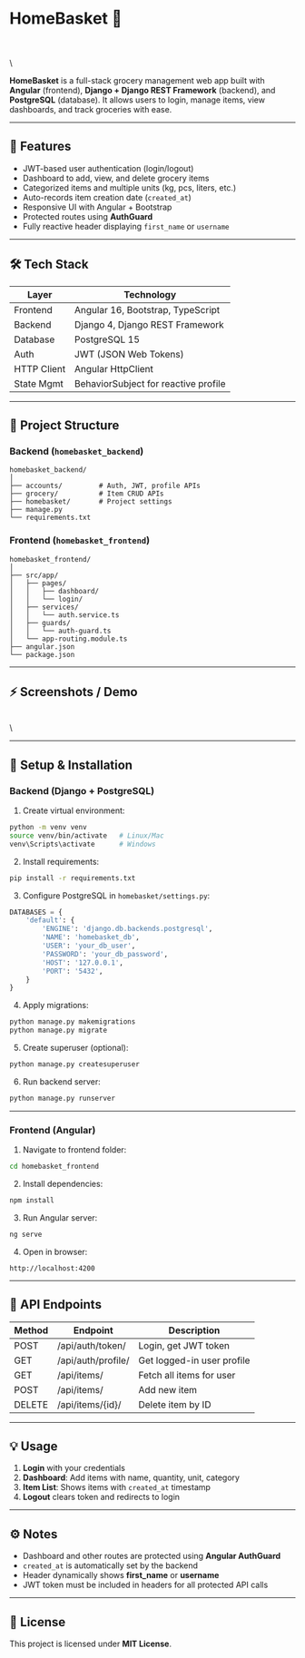 # HomeBasket 🛒

\
\
\


**HomeBasket** is a full-stack grocery management web app built with **Angular** (frontend), **Django + Django REST Framework** (backend), and **PostgreSQL** (database). It allows users to login, manage items, view dashboards, and track groceries with ease.

---

## 🌟 Features

- JWT-based user authentication (login/logout)
- Dashboard to add, view, and delete grocery items
- Categorized items and multiple units (kg, pcs, liters, etc.)
- Auto-records item creation date (`created_at`)
- Responsive UI with Angular + Bootstrap
- Protected routes using **AuthGuard**
- Fully reactive header displaying `first_name` or `username`

---

## 🛠 Tech Stack

| Layer       | Technology                           |
| ----------- | ------------------------------------ |
| Frontend    | Angular 16, Bootstrap, TypeScript    |
| Backend     | Django 4, Django REST Framework      |
| Database    | PostgreSQL 15                        |
| Auth        | JWT (JSON Web Tokens)                |
| HTTP Client | Angular HttpClient                   |
| State Mgmt  | BehaviorSubject for reactive profile |

---

## 📁 Project Structure

### Backend (`homebasket_backend`)

```
homebasket_backend/
│
├── accounts/         # Auth, JWT, profile APIs
├── grocery/          # Item CRUD APIs
├── homebasket/       # Project settings
├── manage.py
└── requirements.txt
```

### Frontend (`homebasket_frontend`)

```
homebasket_frontend/
│
├── src/app/
│   ├── pages/
│   │   ├── dashboard/
│   │   └── login/
│   ├── services/
│   │   └── auth.service.ts
│   ├── guards/
│   │   └── auth-guard.ts
│   └── app-routing.module.ts
├── angular.json
└── package.json
```

---

## ⚡ Screenshots / Demo

\
\


---

## 🚀 Setup & Installation

### Backend (Django + PostgreSQL)

1. Create virtual environment:

```bash
python -m venv venv
source venv/bin/activate   # Linux/Mac
venv\Scripts\activate      # Windows
```

2. Install requirements:

```bash
pip install -r requirements.txt
```

3. Configure PostgreSQL in `homebasket/settings.py`:

```python
DATABASES = {
    'default': {
        'ENGINE': 'django.db.backends.postgresql',
        'NAME': 'homebasket_db',
        'USER': 'your_db_user',
        'PASSWORD': 'your_db_password',
        'HOST': '127.0.0.1',
        'PORT': '5432',
    }
}
```

4. Apply migrations:

```bash
python manage.py makemigrations
python manage.py migrate
```

5. Create superuser (optional):

```bash
python manage.py createsuperuser
```

6. Run backend server:

```bash
python manage.py runserver
```

---

### Frontend (Angular)

1. Navigate to frontend folder:

```bash
cd homebasket_frontend
```

2. Install dependencies:

```bash
npm install
```

3. Run Angular server:

```bash
ng serve
```

4. Open in browser:

```
http://localhost:4200
```

---

## 🔗 API Endpoints

| Method | Endpoint           | Description                |
| ------ | ------------------ | -------------------------- |
| POST   | /api/auth/token/   | Login, get JWT token       |
| GET    | /api/auth/profile/ | Get logged-in user profile |
| GET    | /api/items/        | Fetch all items for user   |
| POST   | /api/items/        | Add new item               |
| DELETE | /api/items/{id}/   | Delete item by ID          |

---

## 💡 Usage

1. **Login** with your credentials
2. **Dashboard**: Add items with name, quantity, unit, category
3. **Item List**: Shows items with `created_at` timestamp
4. **Logout** clears token and redirects to login

---

## ⚙️ Notes

- Dashboard and other routes are protected using **Angular AuthGuard**
- `created_at` is automatically set by the backend
- Header dynamically shows **first\_name** or **username**
- JWT token must be included in headers for all protected API calls

---

## 📝 License

This project is licensed under **MIT License**.


